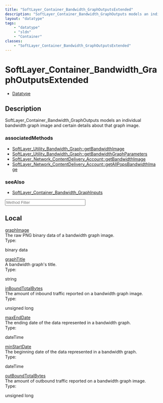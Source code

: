 ```yaml
---
title: "SoftLayer_Container_Bandwidth_GraphOutputsExtended"
description: "SoftLayer_Container_Bandwidth_GraphOutputs models an individual bandwidth graph image and certain details about that gra... "
layout: "datatype"
tags:
    - "datatype"
    - "sldn"
    - "Container"
classes:
    - "SoftLayer_Container_Bandwidth_GraphOutputsExtended"
---
```


# SoftLayer_Container_Bandwidth_GraphOutputsExtended
<div id='service-datatype'>
    <ul id='sldn-reference-tabs'>
        <li id='datatype'> <a href='/reference/datatypes/SoftLayer_Container_Bandwidth_GraphOutputsExtended' >Datatype</a></li>
    </ul>
</div>

## Description 
SoftLayer_Container_Bandwidth_GraphOutputs models an individual bandwidth graph image and certain details about that graph image.


### associatedMethods

*  [SoftLayer_Utility_Bandwidth_Graph::getBandwidthImage](/reference/services/SoftLayer_Utility_Bandwidth_Graph/getBandwidthImage )
*  [SoftLayer_Utility_Bandwidth_Graph::getBandwidthGraphParameters](/reference/services/SoftLayer_Utility_Bandwidth_Graph/getBandwidthGraphParameters )
*  [SoftLayer_Network_ContentDelivery_Account::getBandwidthImage](/reference/services/SoftLayer_Network_ContentDelivery_Account/getBandwidthImage )
*  [SoftLayer_Network_ContentDelivery_Account::getAllPopsBandwidthImage](/reference/services/SoftLayer_Network_ContentDelivery_Account/getAllPopsBandwidthImage )



### seeAlso

* [SoftLayer_Container_Bandwidth_GraphInputs](/reference/datatypes/SoftLayer_Container_Bandwidth_GraphInputs )




<!-- Service Filer BEGIN -->
<div class="view-filters">
        <div class="clearfix">
            <div class="search-input-box">
                <input placeholder="Method Filter" onkeyup="titleSearch(inputId='prop-input', divId='properties', elementClass='prop-row')" 
                    type="text" id="prop-input" value="" size="30" maxlength="128" class="form-text">
            </div>
        </div>
</div>
<!-- Service Filer END -->

<div id="properties" class="content">
    <div id="localProperties" class="prop-content" >
        <h2>Local</h2>
                <div class='prop-row views-row'>
            <span class='views-field-title'><a href="#graphImage" name=graphImage>graphImage</a></span>
            <div class='views-field-body'>The raw PNG binary data of a bandwidth graph image. </div>
            <span class="type-label">Type:</span> <div class='type-content'><p>binary data</p></div>
        </div>
                <div class='prop-row views-row'>
            <span class='views-field-title'><a href="#graphTitle" name=graphTitle>graphTitle</a></span>
            <div class='views-field-body'>A bandwidth graph's title. </div>
            <span class="type-label">Type:</span> <div class='type-content'><p>string</p></div>
        </div>
                <div class='prop-row views-row'>
            <span class='views-field-title'><a href="#inBoundTotalBytes" name=inBoundTotalBytes>inBoundTotalBytes</a></span>
            <div class='views-field-body'>The amount of inbound traffic reported on a bandwidth graph image. </div>
            <span class="type-label">Type:</span> <div class='type-content'><p>unsigned long</p></div>
        </div>
                <div class='prop-row views-row'>
            <span class='views-field-title'><a href="#maxEndDate" name=maxEndDate>maxEndDate</a></span>
            <div class='views-field-body'>The ending date of the data represented in a bandwidth graph. </div>
            <span class="type-label">Type:</span> <div class='type-content'><p>dateTime</p></div>
        </div>
                <div class='prop-row views-row'>
            <span class='views-field-title'><a href="#minStartDate" name=minStartDate>minStartDate</a></span>
            <div class='views-field-body'>The beginning date of the data represented in a bandwidth graph. </div>
            <span class="type-label">Type:</span> <div class='type-content'><p>dateTime</p></div>
        </div>
                <div class='prop-row views-row'>
            <span class='views-field-title'><a href="#outBoundTotalBytes" name=outBoundTotalBytes>outBoundTotalBytes</a></span>
            <div class='views-field-body'>The amount of outbound traffic reported on a bandwidth graph image. </div>
            <span class="type-label">Type:</span> <div class='type-content'><p>unsigned long</p></div>
        </div>
            </div>
    </div>


